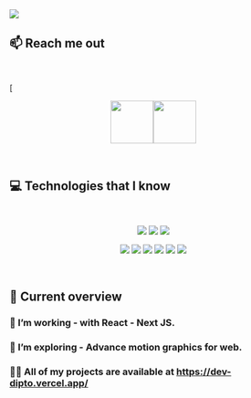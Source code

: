 <a href="https://web.facebook.com/developer.dipto.das.10/">
<img src="https://res.cloudinary.com/dksefzxze/image/upload/fl_preserve_transparency/v1743747508/dipto_exrriv.jpg" />
</a>


## :mailbox: Reach me out

<br />

[<p align="center">[<img height="75" src="https://github.com/mir-hussain/mir-hussain/blob/main/images/icons/Facebook.png">](https://web.facebook.com/developer.dipto.das.10/)[<img height="75" src="https://github.com/mir-hussain/mir-hussain/blob/main/images/icons/Linkedin.png"> </p>](https://www.linkedin.com/in/dipto-das-617901216/)

<br />

## :computer: Technologies that I know

<br>
<p align="center">
<img src="https://github.com/mir-hussain/mir-hussain/blob/main/images/icons/HTML.png"/>
<img src="https://github.com/mir-hussain/mir-hussain/blob/main/images/icons/css.png"/>
<img src="https://github.com/mir-hussain/mir-hussain/blob/main/images/icons/JavaScript.png"/>
</p>
<p align="center">
<img src="https://github.com/mir-hussain/mir-hussain/blob/main/images/icons/react.png"/>
<img src="https://github.com/mir-hussain/mir-hussain/blob/main/images/icons/redux.png"/>
<img src="https://github.com/mir-hussain/mir-hussain/blob/main/images/icons/sass.png"/>
<img src="https://github.com/mir-hussain/mir-hussain/blob/main/images/icons/tailwind.png"/>
<img src="https://github.com/mir-hussain/mir-hussain/blob/main/images/icons/Bootsrap.png"/>
<img src="https://github.com/mir-hussain/mir-hussain/blob/main/images/icons/firebase.png"/>
</p>
<p align="center">
</p><br/>

## :eyes: Current overview


### 🔭 I’m working - with React - Next JS. 
### 🌱 I’m exploring - Advance motion graphics for web. 
### 👨‍💻 All of my projects are available at https://dev-dipto.vercel.app/
